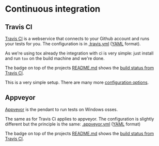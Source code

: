 # Continuous integration

## Travis CI

[Travis CI](https://travis-ci.org/) is a webservice that connects to your Github account and runs your tests for you. The configuration is in [.travis.yml](https://github.com/obestwalter/mau-mau/tree/master/.travis.yml) ([YAML](https://en.wikipedia.org/wiki/YAML) format).

As we're using tox already the integration with ci is very simple: just install and run `tox` on the build machine and we're done.

The badge on top of the projects [README.md](https://github.com/obestwalter/mau-mau/blob/4.0.1/README.md) shows the [build status from Travis CI](https://travis-ci.org/obestwalter/mau-mau).

This is a very simple setup. There are many more [configuration options](https://docs.travis-ci.com/user/languages/python).

## Appveyor

[Appveyor](https://www.appveyor.com/) is the pendant to run tests on Windows osses.

The same as for Travis Ci applies to appveyor. The configuration is slightly different but the principle is the same: [.appveyor.yml](https://github.com/obestwalter/mau-mau/tree/master/.appveyor.yml) ([YAML](https://en.wikipedia.org/wiki/YAML) format)

The badge on top of the projects [README.md](https://github.com/obestwalter/mau-mau/blob/4.0.1/README.md) shows the [build status from Travis CI](https://ci.appveyor.com/project/obestwalter/mau-mau).

